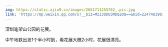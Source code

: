 ```yaml
---
img: https://static.ajiu9.cn/images/2651711255762_.pic.jpg
link: 'https://mp.weixin.qq.com/s?__biz=MzI3ODU3MDQ2OQ==&mid=2247483901&idx=1&sn=df7de48191149b695d7b3954ac637d6c&chksm=eb55b577dc223c6153afc160cf67e02a0b02353867855a423f348ec41d2677328421fdfe287e&scene=178&cur_album_id=3392003930765393928#rd'
---
```


深圳笔架山公园的花展。

中午地铁出发1个半小时到，看花展大概2小时，花展很漂亮。
